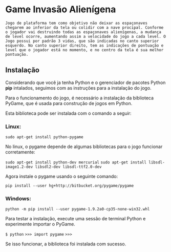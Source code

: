 # Game Invasão Alienígena

    Jogo de plataforma tem como objetivo não deixar as espaçonaves chegarem ao inferior da tela ou colidir com a nave procipal. Conforme o jogador vai destruindo todas as espaçonaves alienígenas, a mudança de level ocorre, aumentando assim a velocidade do jogo a cada level. O Jogo possui por padrão 3 vidas, que são indicadas no canto superior esquerdo. No canto superior direito, tem as indicações de pontuação e level que o jogador está no momento, e no centro da tela é sua melhor pontuação.

## Instalação

Considerando que você ja tenha Python e o gerenciador de pacotes Python __pip__ intalados, seguimos com as instruções para a instalação do jogo.

Para o funcionamento do jogo, é necessário a instalação da biblioteca PyGame, que é usada para construção de jogos em Python.

Esta biblioteca pode ser instalada com o comando a seguir:

### Linux:

```sudo apt-get install python-pygame```

No linux, o pygame depende de algumas bibliotecas para o jogo funcionar corretamente:

```sudo apt-get install python-dev mercurial```
```sudo apt-get install libsdl-image1.2-dev libsdl2-dev libsdl-ttf2.0-dev```

Agora instale o pygame usando o seguinte comando:

```pip install --user hg+http://bitbucket.org/pygame/pygame```

### Windows:

```python -m pip install --user pygame-1.9.2a0-cp35-none-win32.whl```

Para testar a instalação, execute uma sessão de terminal Python e experimente importar o PyGame.

```$ python```
```>>> import pygame```
```>>>```

Se isso funcionar, a biblioteca foi instalada com sucesso.



